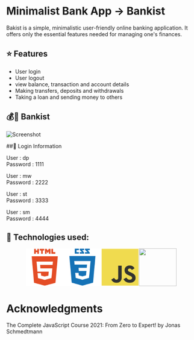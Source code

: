# Minimalist Bank App -> Bankist

Bakist is a simple, minimalistic user-friendly online banking application. It offers only the essential features needed for managing one's finances.

## ⭐ Features
- User login
- User logout
- view balance, transaction and account details
- Making transfers, deposits and withdrawals
- Taking a loan and sending money to others

## 💰🏦 Bankist

![Screenshot](https://i.imgur.com/70mLz0f.png)

##🔑 Login Information

User : dp<br>
Password : 1111

User : mw<br>
Password : 2222

User : st<br>
Password : 3333

User : sm<br>
Password : 4444


## 🚀 Technologies used:
<p align="center"><img src="https://raw.githubusercontent.com/devicons/devicon/master/icons/html5/html5-plain-wordmark.svg" width="100" height="100"><img src="https://raw.githubusercontent.com/devicons/devicon/master/icons/css3/css3-plain-wordmark.svg" width="100" height="100"><img src="https://raw.githubusercontent.com/devicons/devicon/master/icons/javascript/javascript-original.svg" width="100" height="100"><img src="https://styles.redditmedia.com/t5_2su6s/styles/communityIcon_4g1uo0kd87c61.png" width="100" height="100"></p>

# Acknowledgments
The Complete JavaScript Course 2021: From Zero to Expert! by Jonas Schmedtmann
